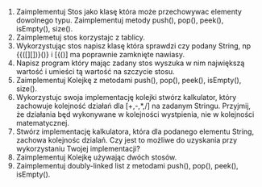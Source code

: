 1. Zaimplementuj Stos jako klasę która może przechowywac 
elementy dowolnego typu. Zaimplementuj metody push(), pop(), peek(), isEmpty(), size(). 
2. Zaimplemetuj stos korzystajc z tablicy.
3. Wykorzystując stos napisz klasę która sprawdzi czy podany String, np {{([][])}()} i [{()] ma poprawnie zamknięte nawiasy.
4. Napisz program który mając zadany stos wyszuka w nim największą wartość i umieści tą wartość na szczycie stosu. 
5. Zaimplementuj Kolejkę z metodami push(), pop(), peek(), isEmpty(), size().
6. Wykorzystujc swoja implementację kolejki stwórz kalkulator,
który zachowuje kolejność działań dla [+,-,*,/] na zadanym Stringu.
Przyjmij, że działania będ wykonywane w kolejności wystpienia, nie w kolejności matematycznej.
7. Stwórz implementację kalkulatora, która dla podanego elementu String,
zachowa kolejnośc dzialań. Czy jest to możliwe do uzyskania przy 
wykorzystaniu Twojej implementacji? 
8. Zaimplementuj Kolejkę używając dwóch stosów. 
9. Zaimplementuj doubly-linked list z metodami push(), pop(), peek(), isEmpty().
